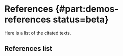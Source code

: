 # References {#part:demos-references status=beta}

Here is a list of the citated texts.

## References list
